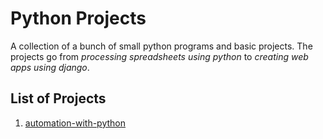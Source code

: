 # Python Projects

A collection of a bunch of small python programs and basic projects. The projects go from _processing spreadsheets using python_ to _creating web apps using django_.

## List of Projects

1. [automation-with-python](./automation-with-python)

